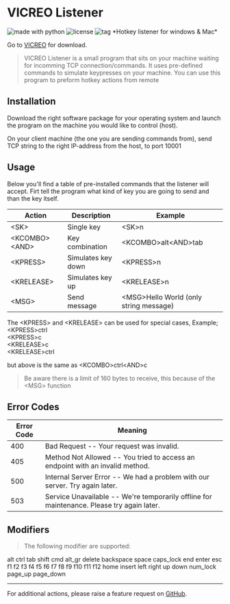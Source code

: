 # VICREO Listener
<img src="https://img.shields.io/badge/made%20with-python-blue.svg" alt="made with python">
<img src="https://img.shields.io/github/license/mashape/apistatus.svg" alt="license">
<img src="https://img.shields.io/github/tag/expressjs/express.svg" alt="tag">
*Hotkey listener for windows & Mac*

Go to [VICREO](http://vicreo.eu/listener/) for download.

>  VICREO Listener is a small program that sits on your machine waiting for incomming TCP connection/commands. It uses pre-defined commands to simulate keypresses on your machine. You can use this program to preform hotkey actions from remote

## Installation

Download the right software package for your operating system and launch the program on the machine you would like to control (host).

On your client machine (the one you are sending commands from), send TCP string to the right IP-address from the host, to port 10001

## Usage

Below you'll find a table of pre-installed commands that the listener will accept. Firt tell the program what kind of key you are going to send and than the key itself.

| Action					| Description									| Example								|
| --------------- | --------------------------- |-----------------------|
| &lt;SK&gt;						| Single key									|&lt;SK&gt;n  								|
| &lt;KCOMBO&gt;	&lt;AND&gt;	| Key combination							|&lt;KCOMBO&gt;alt&lt;AND&gt;tab  	|
| &lt;KPRESS&gt;				| Simulates key down					|&lt;KPRESS&gt;n					  	|
| &lt;KRELEASE&gt;			| Simulates key up						|&lt;KRELEASE&gt;n				  	|
| &lt;MSG&gt;						| Send message								|&lt;MSG&gt;Hello World (only string message)		|

The &lt;KPRESS&gt; and &lt;KRELEASE&gt; can be used for special cases, Example;<br>
&lt;KPRESS&gt;ctrl<br>
&lt;KPRESS&gt;c<br>
&lt;KRELEASE&gt;c<br>
&lt;KRELEASE&gt;ctrl<br>

but above is the same as &lt;KCOMBO&gt;ctrl&lt;AND&gt;c

> Be aware there is a limit of 160 bytes to receive, this because of the &lt;MSG&gt; function

## Error Codes

| Error Code | Meaning                                                      |
| ---------- | ------------------------------------------------------------ |
| 400        | Bad Request -- Your request was invalid.                     |
| 405        | Method Not Allowed -- You tried to access an endpoint with an invalid method. |
| 500        | Internal Server Error -- We had a problem with our server. Try again later. |
| 503        | Service Unavailable -- We're temporarily offline for maintenance. Please try again later. |

## Modifiers ##

>The following modifier are supported:

alt
ctrl
tab
shift
cmd
alt_gr
delete
backspace
space
caps_lock
end
enter
esc
f1
f2
f3
f4
f5
f6
f7
f8
f9
f10
f11
f12
home
insert
left
right
up
down
num_lock
page_up
page_down

----

For additional actions, please raise a feature request on [GitHub](https://github.com/JeffreyDavidsz/VICREO-Listener/issues).
